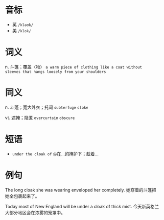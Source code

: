 # 音标

- 英 `/kləʊk/`
- 美 `/klok/`

# 词义

n. 斗篷；覆盖（物）
`a warm piece of clothing like a coat without sleeves that hangs loosely from your shoulders`

# 同义

n. 斗蓬；宽大外衣；托词
`subterfuge` `cloke`

vt. 遮掩；隐匿
`overcurtain` `obscure`

# 短语

- `under the cloak of` ◎在…的掩护下；趁着…

# 例句

The long cloak she was wearing enveloped her completely.
她穿着的斗篷把她全包裹起来了。

Today most of New England will be under a cloak of thick mist.
今天新英格兰大部分地区会在浓雾的笼罩中。


